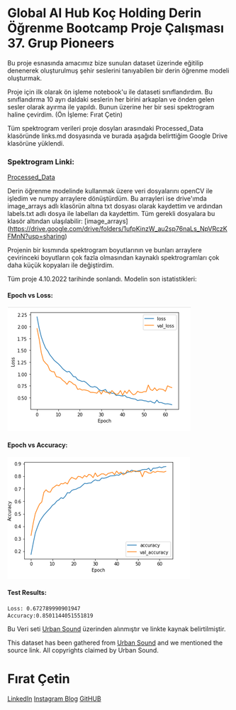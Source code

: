 # Global AI Hub Koç Holding Derin Öğrenme Bootcamp Proje Çalışması 37. Grup Pioneers

Bu proje esnasında amacımız bize sunulan dataset üzerinde eğitilip denenerek oluşturulmuş şehir seslerini tanıyabilen bir derin öğrenme modeli oluşturmak.

Proje için ilk olarak ön işleme notebook'u ile dataseti sınıflandırdım. Bu sınıflandırma 10 ayrı daldaki seslerin her birini arkaplan ve önden gelen sesler olarak ayırma ile yapıldı. Bunun üzerine her bir sesi spektrogram haline çevirdim. (Ön İşleme: Fırat Çetin)

Tüm spektrogram verileri proje dosyları arasındaki Processed_Data klasöründe links.md dosyasında ve burada aşağıda belirttiğim Google Drive klasörüne yüklendi. 

### Spektrogram Linki:

[Processed_Data](https://drive.google.com/drive/folders/1YxtMix5-pGszsR39pq_Zq7iU73uZStFa?usp=sharing)



Derin öğrenme modelinde kullanmak üzere veri dosyalarını openCV ile işledim ve numpy arraylere dönüştürdüm. Bu arrayleri ise drive'ımda image_arrays adlı klasörün altına txt dosyası olarak kaydettim ve ardından labels.txt adlı dosya ile labelları da kaydettim. Tüm gerekli dosyalara bu klasör altından ulaşılabilir:
[image_arrays] (https://drive.google.com/drive/folders/1ufpKinzW_au2sp76naLs_NpVRczKFMnN?usp=sharing)

Projenin bir kısmında spektrogram boyutlarının ve bunları arraylere çevirinceki boyutların çok fazla olmasından kaynaklı spektrogramları çok daha küçük kopyaları ile değiştirdim.

Tüm proje 4.10.2022 tarihinde sonlandı. Modelin son istatistikleri:
#### Epoch vs Loss:
![Loss](loss.PNG)
#### Epoch vs Accuracy:
![Accuracy](accuracy.png)
#### Test Results:
    Loss: 0.672789990901947
    Accuracy:0.8501144051551819


Bu Veri seti [Urban Sound](https://urbansounddataset.weebly.com/urbansound8k.html) üzerinden alınmıştır ve linkte kaynak belirtilmiştir. 

This dataset has been gathered from [Urban Sound](https://urbansounddataset.weebly.com/urbansound8k.html) and we mentioned the source link. All copyrights claimed by Urban Sound.


# Fırat Çetin
[LinkedIn](https://www.linkedin.com/in/f%C4%B1ratcetin1/)
[Instagram Blog](https://www.instagram.com/bilgisayargibi/?hl=tr)
[GitHUB](https://github.com/firatctin)
